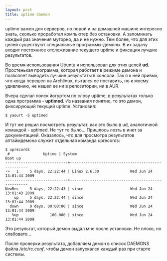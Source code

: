 ```yaml
--- 
layout: post
title: uptime daemon
---
```

uptime важен для серверов, но порой и на домашней машине интересно знать, сколько проработал компьютер без остановки. А запоминать каждый раз значения муторно, да и не нужно. Тем более, что для этих целей существуют специальные программы-демоны. В их задачу входит постоянное отслеживание текущего uptime и фиксация лучших результатов.

Во время использования Ubuntu я использовал для этих целей <strong>ud</strong>. Простенькая программа, которая работает в режиме демона и позволяет выводить лучшие результаты в консоли. Так я к ней привык, что когда перешел на Archlinux, пытался ее поставить, но к моему удивлению, не нашел ее ни в репозитории, ни в AUR.
<!--more-->
Вчера сделал поиск йогуртом по слову uptime, в результатах только одна программа - <strong>uptimed</strong>. Из названия понятно, то это демон, фиксирующий текущий uptime. Установил:
<pre><code>$ yaourt -S uptimed</code></pre>

И тут же решил посмотреть результат, как это было в ud, аналогичной командой - uptimed. Не тут то было... Пришлось лезть в инет за документацией. Оказалось, что для просмотра результатов аптаймдемона служит отдельная команда uprecords:
<pre><code>$ uprecords
 #               Uptime | System                                     Boot up
----------------------------+---------------------------------------------------
-&gt;   1     5 days, 22:22:44 | Linux 2.6.30              Wed Jun 24 13:01:44 2009
----------------------------+---------------------------------------------------
NewRec     5 days, 22:22:43 | since                     Wed Jun 24 13:01:43 2009
    up     5 days, 22:22:44 | since                     Wed Jun 24 13:01:44 2009
  down     0 days, 00:00:00 | since                     Wed Jun 24 13:01:44 2009
   %up              100.000 | since                     Wed Jun 24 13:01:44 2009</code></pre>

Это результат, который демон выдал мне после установки. Не плохо, но слабовато...

После проверки результата, добавляем демон в список DAEMONS файла <em>/etc/rc.conf</em>, чтобы демон запускался каждый раз при старте системы.
